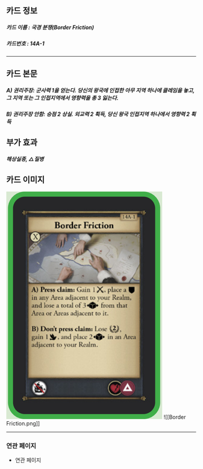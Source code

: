 ## 카드 정보
##### 카드 이름 : 국경 분쟁(Border Friction)
##### 카드번호  : 14A-1
---
## 카드 본문
##### A) 권리주장: 군사력 1을 얻는다. 당신의 왕국에 인접한 아무 지역 하나에 클레임을 놓고, 그 지역 또는 그 인접지역에서 영향력을 총 3 잃는다.

##### B) 권리주장 안함: 승점 2 상실. 외교력 2 획득, 당신 왕국 인접지역 하나에서 영향력 2 획득

## 부가 효과
##### 해상실종, △질병

## 카드 이미지
<img src="\Assets\Border Friction.png"/>
![[Border Friction.png]]

--- 

### 연관 페이지
- 연관 페이지
